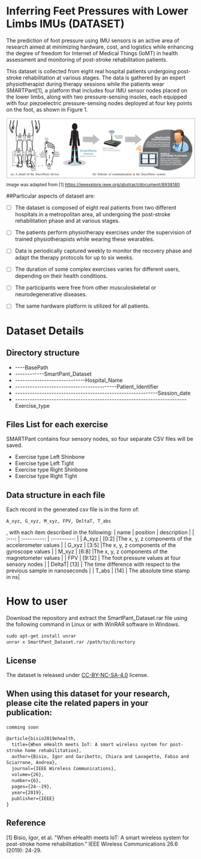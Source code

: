 # Inferring Feet Pressures with Lower Limbs IMUs (DATASET)

The prediction of foot pressure using IMU sensors is an active area of research aimed at minimizing hardware, cost, and 
logistics while enhancing the degree of freedom for Internet of Medical Things (IoMT) in health assessment and monitoring 
of post-stroke rehabilitation patients.

This dataset is collected from eight real hospital patients undergoing post-stroke rehabilitation at various stages. 
The data is gathered by an expert physiotherapist during therapy sessions while the patients wear SMARTPant[1], a platform
that includes four IMU sensor nodes placed on the lower limbs, along with two pressure-sensing insoles, each equipped with
four piezoelectric pressure-sensing nodes deployed at four key points on the foot, as shown in Figure 1.


![Alt text](SmartPant.png)
<sub> Image was adapted from [1] 
https://ieeexplore.ieee.org/abstract/document/8938180 </sub>

##Particular aspects of dataset are:

* [ ] The dataset is composed of eight real patients from two different hospitals in a metropolitan area, all undergoing the post-stroke rehabilitation phase and at various stages.
* [ ] The patients perform physiotherapy exercises under the supervision of trained physiotherapists while wearing these wearables.
* [ ] Data is periodically captured weekly to monitor the recovery phase and adapt the therapy protocols for up to six weeks.
* [ ] The duration of some complex exercises varies for different users, depending on their health conditions.  
* [ ] The participants were free from other musculoskeletal or neurodegenerative diseases.
* [ ] The same hardware platform is utilized for all patients.



# Dataset Details

## Directory structure

* ----BasePath
* ------------SmartPant_Dataset
* -----------------------------Hospital_Name
* ------------------------------------------Patient_Identifier
* -----------------------------------------------------------Session_date
* -----------------------------------------------------------------------Exercise_type										   

## Files List for each exercise
SMARTPant contains four sensory nodes, so four separate CSV files will be saved. 
* Exercise type Left Shinbone
* Exercise type Left Tight
* Exercise type Right Shinbone
* Exercise type Right Tight

## Data structure in each file

Each record in the generated csv file is in the form of:
```
A_xyz, G_xyz, M_xyz, FPV, DeltaT, T_abs
```
, with each item described in the following:
| name  | position | description | 
| :---: | :---------: | :---------: |
| A_xyz | [0:2] |The x, y, z components of the accelerometer values |
| G_xyz | [3:5] |The x, y, z components of the gyroscope values |
| M_xyz | [6:8] |The x, y, z components of the magnetometer values |
| FPV   | [9:12] | The foot pressure values at four sensory nodes |
| DeltaT| [13] | The time difference with respect to the previous sample in nanoseconds |
| T_abs | [14] | The absolute time stamp in ns| 

# How to user
Download the repository and extract the SmartPant_Dataset.rar file using the following command in Linux or with WinRAR software in Windows.

```
sudo apt-get install unrar
unrar x SmartPant_Dataset.rar /path/to/directory 
```

## License
The dataset is released under [CC-BY-NC-SA-4.0](https://creativecommons.org/licenses/by-nc-sa/4.0/) license.

## When using this dataset for your research, please cite the related papers in your publication:
```
comming soon
```
```
@article{bisio2019ehealth,
  title={When eHealth meets IoT: A smart wireless system for post-stroke home rehabilitation},
  author={Bisio, Igor and Garibotto, Chiara and Lavagetto, Fabio and Sciarrone, Andrea},
  journal={IEEE Wireless Communications},
  volume={26},
  number={6},
  pages={24--29},
  year={2019},
  publisher={IEEE}
}
```
## Reference 
[1] Bisio, Igor, et al. "When eHealth meets IoT: A smart wireless system for post-stroke 
home rehabilitation." IEEE Wireless Communications 26.6 (2019): 24-29.
